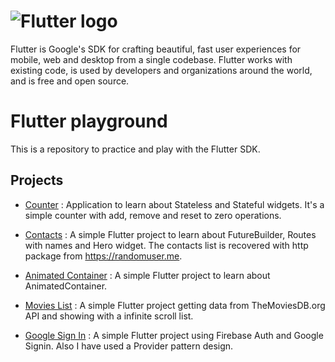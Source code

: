 # ![Flutter logo][]

Flutter is Google's SDK for crafting beautiful, fast user experiences for
mobile, web and desktop from a single codebase. Flutter works with existing
code, is used by developers and organizations around the world, and is free
and open source.

# Flutter playground
This is a repository to practice and play with the Flutter SDK.

## Projects

* [Counter](https://github.com/ach4m0/flutter-playground/tree/master/counter) : Application to learn about Stateless and Stateful widgets. It's a simple counter with add, remove and reset to zero operations.

* [Contacts](https://github.com/ach4m0/flutter-playground/tree/master/contacts) : A simple Flutter project to learn about FutureBuilder, Routes with names and Hero widget. The contacts list is recovered with http package from https://randomuser.me.

* [Animated Container](https://github.com/ach4m0/flutter-playground/tree/master/animated_container) : A simple Flutter project to learn about AnimatedContainer.

* [Movies List](https://github.com/ach4m0/flutter-playground/tree/master/movies_list) : A simple Flutter project getting data from TheMoviesDB.org API and showing with a infinite scroll list.

* [Google Sign In](https://github.com/ach4m0/flutter-playground/tree/master/google_signin) : A simple Flutter project using Firebase Auth and Google Signin. Also I have used a Provider pattern design.

[Flutter logo]: https://flutter.dev/assets/flutter-lockup-4cb0ee072ab312e59784d9fbf4fb7ad42688a7fdaea1270ccf6bbf4f34b7e03f.svg